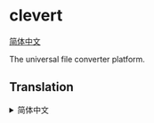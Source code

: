 # clevert

[简体中文](#translation-zh-cn)

The universal file converter platform.

## Translation

<details>
<summary id="translation-zh-cn">简体中文</summary>

> clevert - 通用的文件转换平台

</details>

<!--
# git push on windows using proxy
busybox sh -c "all_proxy=socks://127.0.0.1:9091 git push"
# must be hard link instead of symbol link, otherwise nodejs import.meta.dirname will not be expected
ln -f extensions/ffmpeg/index.js temp/extensions/ffmpeg_0.1.0/index.js
# windows mklink command has reversed args order, and git checkout will lose link
mklink /H temp\extensions\ffmpeg_0.1.0\index.js extensions\ffmpeg\index.js
# use this to get local file
http://127.0.0.1:9393/static/config.json

- show user defined profile
- store recent/pinned profile id list in main config.json
- market
- ffmpeg amr audio decode
- try lit - https://github.com/lit/lit/ - https://developer.mozilla.org/en-US/docs/Web/API/Web_components

./devolutions-gateway --config-path . --config-init-only

-->
